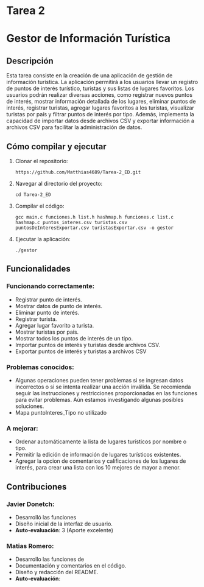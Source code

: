 # Tarea 2
# Gestor de Información Turística

## Descripción
Esta tarea consiste en la creación de una aplicación de gestión de información turística. La aplicación permitirá a los usuarios llevar un registro de puntos de interés turístico, turistas y sus listas de lugares favoritos. Los usuarios podrán realizar diversas acciones, como registrar nuevos puntos de interés, mostrar información detallada de los lugares, eliminar puntos de interés, registrar turistas, agregar lugares favoritos a los turistas, visualizar turistas por país y filtrar puntos de interés por tipo. Además, implementa la capacidad de importar datos desde archivos CSV y exportar información a archivos CSV para facilitar la administración de datos. 


## Cómo compilar y ejecutar

1. Clonar el repositorio:
    
    ```
    https://github.com/Matthias4689/Tarea-2_ED.git
    
    ```
    
2. Navegar al directorio del proyecto:
    
    ```
    cd Tarea-2_ED
    
    ```
    
3. Compilar el código:
    
    ```
    gcc main.c funciones.h list.h hashmap.h funciones.c list.c hashmap.c puntos_interes.csv turistas.csv puntosDeInteresExportar.csv turistasExportar.csv -o gestor
    
    ```
    
4. Ejecutar la aplicación:
    
    ```
    ./gestor
    
    ```
    

## Funcionalidades

### Funcionando correctamente:

- Registrar punto de interés.
- Mostrar datos de punto de interés.
- Eliminar punto de interés.
- Registrar turista.
- Agregar lugar favorito a turista.
- Mostrar turistas por país.
- Mostrar todos los puntos de interés de un tipo.
- Importar puntos de interés y turistas desde archivos CSV.
- Exportar puntos de interés y turistas a archivos CSV

### Problemas conocidos:

- Algunas operaciones pueden tener problemas si se ingresan datos incorrectos o si se intenta realizar una acción inválida. Se recomienda seguir las instrucciones y restricciones proporcionadas en las funciones para evitar problemas. Aún estamos investigando algunas posibles soluciones.
- Mapa puntoInteres_Tipo no utilizado

### A mejorar:

- Ordenar automáticamente la lista de lugares turísticos por nombre o tipo.
- Permitir la edición de información de lugares turísticos existentes.
- Agregar la opcion de comentarios y calificaciones de los lugares de interés, para crear una lista con los 10 mejores de mayor a menor.

## Contribuciones

### Javier Donetch:

- Desarrolló las funciones 
- Diseño inicial de la interfaz de usuario.
- **Auto-evaluación**: 3 (Aporte excelente)

### Matias Romero:

- Desarrollo las funciones de 
- Documentación y comentarios en el código.
- Diseño y redacción del README.
- **Auto-evaluación**: 
